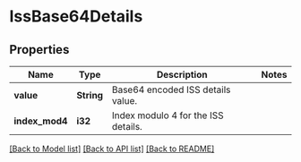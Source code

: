 # IssBase64Details

## Properties

Name | Type | Description | Notes
------------ | ------------- | ------------- | -------------
**value** | **String** | Base64 encoded ISS details value. | 
**index_mod4** | **i32** | Index modulo 4 for the ISS details. | 

[[Back to Model list]](../README.md#documentation-for-models) [[Back to API list]](../README.md#documentation-for-api-endpoints) [[Back to README]](../README.md)


